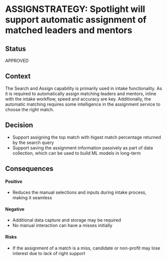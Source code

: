 # ASSIGNSTRATEGY: Spotlight will support automatic assignment of matched leaders and mentors

## Status

APPROVED

## Context

The Search and Assign capability is primarily used in intake functionality. As it is required to automatically assign matching leaders and mentors, inline with the intake workflow, speed and accuracy are key. Additionally, the automatic matching requires some intelligence in the assignment service to choose the right match. 

## Decision

* Support assigning the top match with higest match percentage returned by the search query
* Support saving the assignment information passively as part of data collection, which can be used to build ML models in long-term

## Consequences

#### Positive
* Reduces the manual selections and inputs during intake process, making it seamless

#### Negative
* Additional data capture and storage may be required
* No manual interaction can have a misses initially

#### Risks
* If the assignment of a match is a miss, candidate or non-profit may lose interest due to lack of right support
  
